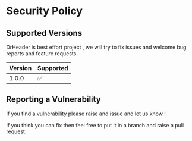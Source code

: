 # Security Policy

## Supported Versions

DrHeader is best effort project , we will try to fix issues and welcome bug reports and feature requests.


| Version | Supported          |
| ------- | ------------------ |
| 1.0.0   | :white_check_mark: |

## Reporting a Vulnerability

If you find a vulnerability please raise and issue and let us know !

If you think you can fix then feel free to put it in a branch and raise a pull request.
